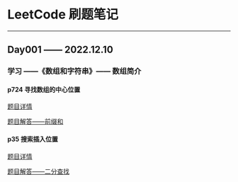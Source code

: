 # LeetCode 刷题笔记

---

## Day001 —— 2022.12.10

### 学习 ——《数组和字符串》—— 数组简介

#### p724 寻找数组的中心位置

[题目详情](https://leetcode.cn/problems/find-pivot-index/description/)

[题目解答——前缀和](src/main/java/com/datastructure/array/p724/java/prefix/Solution.md)

#### p35 搜索插入位置

[题目详情](https://leetcode.cn/problems/search-insert-position/description/)

[题目解答——二分查找](src/main/java/com/datastructure/array/p35/java/binary/Solution.md)
